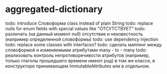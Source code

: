 # aggregated-dictionary
todo: introduce Словоформа class instead of plain String
todo: replace nulls for enum fields with special values like "ОТСУТСТВУЕТ"
todo: различать (на данный момент null) отсутствие и неизвестность (например определенной словоформы)
todo: use dependency injection
todo: replace some classes with interfaces?
todo: сделать маппинг между словоформой и изменяемыми атрибутами many - to - many
todo: реализовать контроль непротиворечивости атрибутов (например, только глаголы прошедшего времени имеют род)
в том же классе, в конструкторе принимающем ImmutableAttributes или в отдельном.